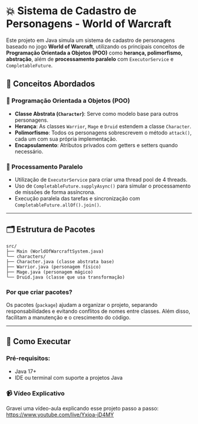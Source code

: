 # 💥 Sistema de Cadastro de Personagens - World of Warcraft

Este projeto em Java simula um sistema de cadastro de personagens baseado no jogo **World of Warcraft**, utilizando os principais conceitos de **Programação Orientada a Objetos (POO)** como **herança, polimorfismo, abstração**, além de **processamento paralelo** com `ExecutorService` e `CompletableFuture`.

## 🧠 Conceitos Abordados

### 🔹 Programação Orientada a Objetos (POO)

- **Classe Abstrata (`Character`)**: Serve como modelo base para outros personagens.
- **Herança**: As classes `Warrior`, `Mage` e `Druid` estendem a classe `Character`.
- **Polimorfismo**: Todos os personagens sobrescrevem o método `attack()`, cada um com sua própria implementação.
- **Encapsulamento**: Atributos privados com getters e setters quando necessário.

### 🔹 Processamento Paralelo

- Utilização de `ExecutorService` para criar uma thread pool de 4 threads.
- Uso de `CompletableFuture.supplyAsync()` para simular o processamento de missões de forma assíncrona.
- Execução paralela das tarefas e sincronização com `CompletableFuture.allOf().join()`.

---

## 🗂 Estrutura de Pacotes
```
src/
├── Main (WorldOfWarcraftSystem.java)
└── characters/
├── Character.java (classe abstrata base)
├── Warrior.java (personagem físico)
├── Mage.java (personagem mágico)
└── Druid.java (classe que usa transformação)
```


### Por que criar pacotes?
Os pacotes (`package`) ajudam a organizar o projeto, separando responsabilidades e evitando conflitos de nomes entre classes. Além disso, facilitam a manutenção e o crescimento do código.

---

## 🧪 Como Executar

### Pré-requisitos:
- Java 17+
- IDE ou terminal com suporte a projetos Java


### 📹 Vídeo Explicativo

Gravei uma vídeo-aula explicando esse projeto passo a passo:
https://www.youtube.com/live/Yxioa-jD4MY